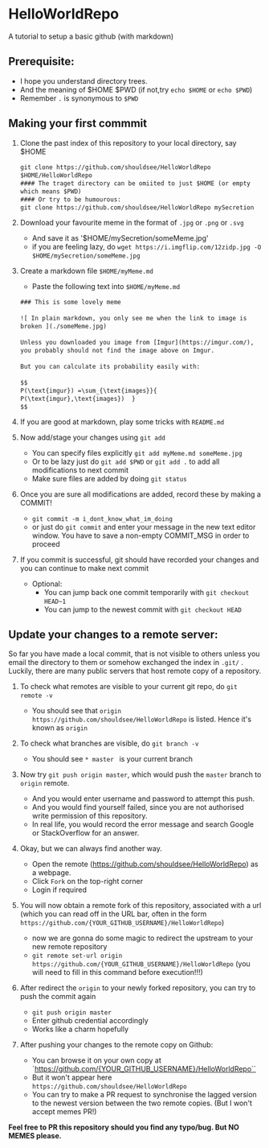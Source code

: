 # HelloWorldRepo

A tutorial to setup a basic github (with markdown)

## Prerequisite:
  * I hope you understand directory trees.
  * And the meaning of $HOME $PWD (if not,try `echo $HOME` or `echo $PWD`)
  * Remember `.` is synonymous to `$PWD`

## Making your first commmit

1. Clone the past index of this repository to your local directory, say $HOME
    ```
    git clone https://github.com/shouldsee/HelloWorldRepo $HOME/HelloWorldRepo  
    #### The traget directory can be omiited to just $HOME (or empty which means $PWD)
    #### Or try to be humourous:
    git clone https://github.com/shouldsee/HelloWorldRepo mySecretion  
    ```
1. Download your favourite meme in the format of `.jpg` or `.png` or `.svg`
    * And save it as '$HOME/mySecretion/someMeme.jpg' 
    * if you are feeling lazy, do `wget https://i.imgflip.com/12zidp.jpg -O $HOME/mySecretion/someMeme.jpg`

1. Create a markdown file `$HOME/myMeme.md`
    * Paste the following text into `$HOME/myMeme.md` 
    ```
    ### This is some lovely meme
    
    ![ In plain markdown, you only see me when the link to image is broken ](./someMeme.jpg)
    
    Unless you downloaded you image from [Imgur](https://imgur.com/), you probably should not find the image above on Imgur.
    
    But you can calculate its probability easily with:
    
    $$
    P(\text{imgur}) =\sum_{\text{images}}{ P(\text{imgur},\text{images})  }
    $$
    ```
1. If you are good at markdown, play some tricks with `README.md`

1. Now add/stage your changes using `git add`
    * You can specify files explicitly `git add myMeme.md someMeme.jpg`
    * Or to be lazy just do `git add $PWD` or `git add .` to add all modifications to next commit
    * Make sure files are added by doing `git status`
1. Once you are sure all modifications are added, record these by making a COMMIT!
    * `git commit -m i_dont_know_what_im_doing`
    * or just do `git commit` and enter your message in the new text editor window. You have to save a non-empty COMMIT_MSG in order to proceed
1. If you commit is successful, git should have recorded your changes and you can continue to make next commit
    * Optional:
        * You can jump back one commit temporarily with `git checkout HEAD~1`
        * You can jump to the newest commit with `git checkout HEAD`

## Update your changes to a remote server:

So far you have made a local commit, that is not visible to others unless you email the directory to them or somehow exchanged the index in `.git/` . Luckily, there are many public servers that host remote copy of a repository.

1. To check what remotes are visible to your current git repo, do `git remote -v`
    * You should see that `origin https://github.com/shouldsee/HelloWorldRepo` is listed. Hence it's known as `origin`
1. To check what branches are visible, do `git branch -v`
    * You should see `* master ` is your current branch
1. Now try `git push origin master`, which would push the `master` branch to `origin` remote.
    * And you would enter username and password to attempt this push.
    * And you would find yourself failed, since you are not authorised write permission of this repository.
    * In real life, you would record the error message and search Google or StackOverflow for an answer.
1. Okay, but we can always find another way.
    * Open the remote (https://github.com/shouldsee/HelloWorldRepo) as a webpage.
    * Click `Fork` on the top-right corner
    * Login if required
1. You will now obtain a remote fork of this repository, associated with a url (which you can read off in the URL bar, often in the form `https://github.com/{YOUR_GITHUB_USERNAME}/HelloWorldRepo`)
    * now we are gonna do some magic to redirect the upstream to your new remote repository
    * `git remote set-url origin https://github.com/{YOUR_GITHUB_USERNAME}/HelloWorldRepo`   (you will need to fill in this command before execution!!!)
1. After redirect the `origin` to your newly forked repository, you can try to push the commit again
    * `git push origin master`
    * Enter github credential accordingly
    * Works like a charm hopefully

1. After pushing your changes to the remote copy on Github:
    * You can browse it on your own copy at `https://github.com/{YOUR_GITHUB_USERNAME}/HelloWorldRepo``
    * But it won't appear here `https://github.com/shouldsee/HelloWorldRepo`
    * You can try to make a PR request to synchronise the lagged version to the newest version between the two remote copies. (But I won't accept memes PR!)
    

**Feel free to PR this repository should you find any typo/bug. But NO MEMES please.**

    
